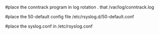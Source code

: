 #place the conntrack program in log rotation . that /var/log/conntrack.log 

#place the 50-default config file /etc/rsyslog.d/50-default.conf

#place the syslog.conf in /etc/rsyslog.conf
